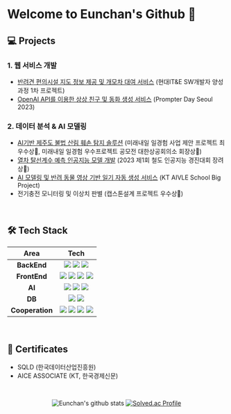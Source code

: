 # Welcome to Eunchan's Github 🤗

## 💻 Projects
### 1. 웹 서비스 개발
- [반려견 편의시설 지도 정보 제공 및 개모차 대여 서비스](https://github.com/Zui-Topia/Pet-Topia-BE) (현대IT&E SW개발자 양성 과정 1차 프로젝트)
- [OpenAI API를 이용한 상상 친구 및 동화 생성 서비스](https://github.com/EunchanJeong/Prompter_Day_2023) (Prompter Day Seoul 2023)

### 2. 데이터 분석 & AI 모델링
- [AI기반 제주도 불법 산림 훼손 탐지 솔루션](https://github.com/EunchanJeong/AI_detection_of_illegal_forest_damage) (미래내일 일경험 사업 제안 프로젝트 최우수상🥈, 미래내일 일경험 우수프로젝트 공모전 대한상공회의소 회장상🥉)
- [열차 탈선계수 예측 인공지능 모델 개발](https://github.com/EunchanJeong/2023_Railroad_Contest) (2023 제1회 철도 인공지능 경진대회 장려상🥉)
- [AI 모델링 및 반려 동물 영상 기반 일기 자동 생성 서비스](https://github.com/EunchanJeong/Pet_Emotion_Diary_Clone) (KT AIVLE School Big Project)
- 전기충전 모니터링 및 이상치 판별 (캡스톤설계 프로젝트 우수상🥉)
<br>

## 🛠 Tech Stack
 <table>
    <thead>
      <tr>
        <th align='center'>Area</th>
        <th align='center'>Tech</th>
      </tr>
    </thead>
    <tbody>
      <tr>
        <td align='center'><strong>BackEnd</strong></td>
        <td align='center'>
          <img src="https://img.shields.io/badge/spring-6DB33F?style=for-the-badge&logo=spring&logoColor=white">
          <img src="https://img.shields.io/badge/springboot-6DB33F?style=for-the-badge&logo=springboot&logoColor=white">
          <img src="https://img.shields.io/badge/django-092E20?style=for-the-badge&logo=django&logoColor=white">
        </td>
      </tr>
      <tr>
        <td align='center'><strong>FrontEnd</strong></td>
        <td align='center'>
          <img src="https://img.shields.io/badge/React-61DAFB?style=for-the-badge&logo=React&logoColor=white">
          <img src="https://img.shields.io/badge/javascript-F7DF1E?style=for-the-badge&logo=javascript&logoColor=white">
          <img src="https://img.shields.io/badge/HTML5-E34F26?style=for-the-badge&logo=HTML5&logoColor=white">
          <img src="https://img.shields.io/badge/CSS3-1572B6?style=for-the-badge&logo=CSS3&logoColor=white">
        </td>
      </tr>
      <tr>
        <td align='center'><strong>AI</strong></td>
        <td align='center'>
          <img src="https://img.shields.io/badge/Python-3776AB?style=for-the-badge&logo=Python&logoColor=white">
          <img src="https://img.shields.io/badge/Tensorflow-FF6F00?style=for-the-badge&logo=Tensorflow&logoColor=white">
          <img src="https://img.shields.io/badge/openai-412991?style=for-the-badge&logo=openai&logoColor=white"/>
        </td>
      </tr>
      <tr>
        <td align='center'><strong>DB</strong></td>
        <td align='center'>
          <img src="https://img.shields.io/badge/Oracle-F80000?style=for-the-badge&logo=Oracle&logoColor=white">
          <img src="https://img.shields.io/badge/MySQL-4479A1?style=for-the-badge&logo=MySQL&logoColor=white">
        </td>
      </tr>
      <tr>
        <td align='center'><strong>Cooperation</strong></td>
        <td align='center'>
          <img src="https://img.shields.io/badge/github-181717?style=for-the-badge&logo=github&logoColor=white">
          <img src="https://img.shields.io/badge/Jira-0052CC?style=for-the-badge&logo=Jira&logoColor=white">
          <img src="https://img.shields.io/badge/Slack-4A154B?style=for-the-badge&logo=slack&logoColor=white"/>
          <img src="https://img.shields.io/badge/notion-000000?style=for-the-badge&logo=notion&logoColor=white">
        </td>
      </tr>
    </tbody>
  </table>
<br>

## 🪪 Certificates
- SQLD (한국데이터산업진흥원)
- AICE ASSOCIATE (KT, 한국경제신문)


<div align="center">
<br>

  ![Eunchan's github stats](https://github-readme-stats.vercel.app/api?username=EunchanJeong&show_icons=true&theme=shadow_blue)
  [![Solved.ac Profile](http://mazassumnida.wtf/api/v2/generate_badge?boj=bikewheel)](https://solved.ac/bikewheel)
  
</div>
